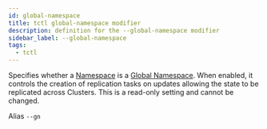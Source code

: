 ```yaml
---
id: global-namespace
title: tctl global-namespace modifier
description: definition for the --global-namespace modifier
sidebar_label: --global-namespace
tags:
  - tctl
---
```


Specifies whether a [Namespace](/concepts/what-is-a-namespace) is a [Global Namespace](/concepts/what-is-a-global-namespace).
When enabled, it controls the creation of replication tasks on updates allowing the state to be replicated across Clusters.
This is a read-only setting and cannot be changed.

Alias `--gn`
